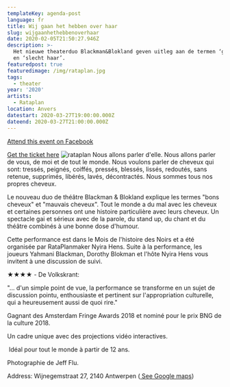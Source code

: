 ```yaml
---
templateKey: agenda-post
language: fr
title: Wij gaan het hebben over haar
slug: wijgaanhethebbenoverhaar
date: 2020-02-05T21:50:27.946Z
description: >-
  Het nieuwe theaterduo Blackman&Blokland geven uitleg aan de termen ‘goed haar’
  en ‘slecht haar’.
featuredpost: true
featuredimage: /img/rataplan.jpg
tags:
  - theater
year: '2020'
artists:
  - Rataplan
location: Anvers
datestart: 2020-03-27T19:00:00.000Z
dateend: 2020-03-27T21:00:00.000Z
---
```

[Attend this event on Facebook](https://www.facebook.com/events/1287258228152036/)

[Get the ticket here](http://rataplanvzw.be/Detail/tabid/193/ArticleId/2845/WIJ-GAAN-HET-HEBBEN-OVER-HAAR.aspx?fbclid=IwAR0mt3HRtcxqznvOsKl21Z8bz7US0f40Sw7VArvbI07Zh8H_Jld-SkHIw-A)
![rataplan](/img/rataplan.jpg "Rataplan")
Nous allons parler d'elle.
Nous allons parler de vous, de moi et de tout le monde.
Nous voulons parler de cheveux qui sont: tressés, peignés, coiffés, pressés, blessés, lissés, redoutés, sans retenue, supprimés, libérés, lavés, décontractés. Nous sommes tous nos propres cheveux.

Le nouveau duo de théâtre Blackman & Blokland explique les termes "bons cheveux" et "mauvais cheveux". Tout le monde a du mal avec les cheveux et certaines personnes ont une histoire particulière avec leurs cheveux. Un spectacle gai et sérieux avec de la parole, du stand up, du chant et du théâtre combinés à une bonne dose d'humour.

Cette performance est dans le Mois de l'histoire des Noirs et a été organisée par RataPlanmaker Nyira Hens. Suite à la performance, les joueurs Yahmani Blackman, Dorothy Blokman et l'hôte Nyira Hens vous invitent à une discussion de suivi.

★★★★ - De Volkskrant:

"... d'un simple point de vue, la performance se transforme en un sujet de discussion pointu, enthousiaste et pertinent sur l'appropriation culturelle, qui a heureusement aussi de quoi rire."



Gagnant des Amsterdam Fringe Awards 2018 et nominé pour le prix BNG de la culture 2018.

Un cadre unique avec des projections vidéo interactives.

 Idéal pour tout le monde à partir de 12 ans.

Photographie de Jeff Flu.

Address: Wijnegemstraat 27, 2140 Antwerpen ([ See Google maps](https://goo.gl/maps/AvFn3d34HB1iMcRh9))

